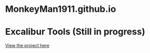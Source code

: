 # MonkeyMan1911.github.io

# Excalibur Tools (Still in progress)
[View the project here](https://monkeyman1911.github.io/index.html)
